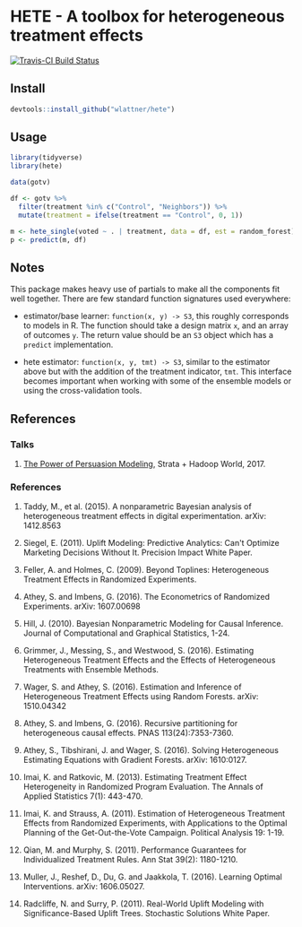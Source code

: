 # HETE - A toolbox for heterogeneous treatment effects

[![Travis-CI Build Status](https://travis-ci.org/wlattner/hete.svg?branch=master)](https://travis-ci.org/wlattner/hete)

## Install

```r
devtools::install_github("wlattner/hete")
```

## Usage
```r
library(tidyverse)
library(hete)

data(gotv)

df <- gotv %>%
  filter(treatment %in% c("Control", "Neighbors")) %>%
  mutate(treatment = ifelse(treatment == "Control", 0, 1))

m <- hete_single(voted ~ . | treatment, data = df, est = random_forest)
p <- predict(m, df)
```

## Notes
This package makes heavy use of partials to make all the components fit well
together. There are few standard function signatures used everywhere:

- estimator/base learner: `function(x, y) -> S3`, this roughly corresponds
to models in R. The function should take a design matrix `x`, and an array of
outcomes `y`. The return value
should be an `S3` object which has a `predict` implementation.

- hete estimator: `function(x, y, tmt) -> S3`, similar to the estimator above
but with the addition of the treatment indicator, `tmt`. This interface becomes
important when working with some of the ensemble models or using the
cross-validation tools.

## References

### Talks

1. [The Power of Persuasion Modeling](https://speakerdeck.com/wlattner/the-power-of-persuasion-modeling), Strata + Hadoop World, 2017.

### References

1. Taddy, M., et al. (2015). A nonparametric Bayesian analysis of heterogeneous treatment effects in digital experimentation. arXiv: 1412.8563

2. Siegel, E. (2011). Uplift Modeling: Predictive Analytics: Can't Optimize Marketing Decisions Without It. Precision Impact White Paper.

3. Feller, A. and Holmes, C. (2009). Beyond Toplines: Heterogeneous Treatment Effects in Randomized Experiments.

4. Athey, S. and Imbens, G. (2016). The Econometrics of Randomized Experiments. arXiv: 1607.00698

5. Hill, J. (2010). Bayesian Nonparametric Modeling for Causal Inference. Journal of Computational and Graphical Statistics, 1-24.

6. Grimmer, J., Messing, S., and Westwood, S. (2016). Estimating Heterogeneous Treatment Effects and the Effects of Heterogeneous Treatments with Ensemble Methods.

7. Wager, S. and Athey, S. (2016). Estimation and Inference of Heterogeneous Treatment Effects using Random Forests. arXiv: 1510.04342

8. Athey, S. and Imbens, G. (2016). Recursive partitioning for heterogeneous causal effects. PNAS 113(24):7353-7360.

9. Athey, S., Tibshirani, J. and Wager, S. (2016). Solving Heterogeneous Estimating Equations with Gradient Forests. arXiv: 1610:0127.

10. Imai, K. and Ratkovic, M. (2013). Estimating Treatment Effect Heterogeneity in Randomized Program Evaluation. The Annals of Applied Statistics 7(1): 443-470.

11. Imai, K. and Strauss, A. (2011). Estimation of Heterogeneous Treatment Effects from Randomized Experiments, with Applications to the Optimal Planning of the Get-Out-the-Vote Campaign. Political Analysis 19: 1-19.

12. Qian, M. and Murphy, S. (2011). Performance Guarantees for Individualized Treatment Rules. Ann Stat 39(2): 1180-1210.

13. Muller, J., Reshef, D., Du, G. and Jaakkola, T. (2016). Learning Optimal Interventions. arXiv: 1606.05027.

14. Radcliffe, N. and Surry, P. (2011). Real-World Uplift Modeling with Significance-Based Uplift Trees. Stochastic Solutions White Paper.
